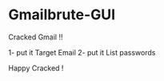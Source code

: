 # Gmailbrute-GUI
Cracked Gmail !!


1- put it Target Email 
2- put it List passwords 

Happy Cracked !

